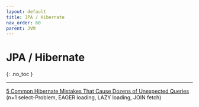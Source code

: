 ```yaml
---
layout: default
title: JPA / Hibernate
nav_order: 60
parent: JVM
---
```


# JPA / Hibernate
{: .no_toc }

---

[5 Common Hibernate Mistakes That Cause Dozens of Unexpected Queries](https://thorben-janssen.com/5-common-hibernate-mistakes-that-cause-dozens-of-unexpected-queries/)
(n+1 select-Problem, EAGER loading, LAZY loading, JOIN fetch)

